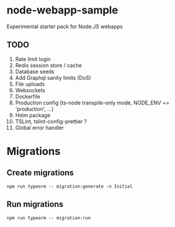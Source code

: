 # node-webapp-sample
Experimental starter pack for Node.JS webapps

## TODO
1. Rate limit login
1. Redis session store / cache
1. Database seeds
1. Add Graphql sanity limits (DoS)
1. File uploads
1. Websockets
1. Dockerfile
1. Production config (ts-node transpile-only mode, NODE_ENV == 'production', ...)
1. Helm package
1. TSLint, tslint-config-prettier ?
1. Global error handler

# Migrations
## Create migrations

    npm run typeorm -- migration:generate -n Initial

## Run migrations

    npm run typeorm -- migration:run
